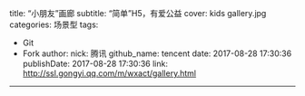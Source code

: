 title: “小朋友”画廊
subtitle: “简单”H5，有爱公益
cover: kids gallery.jpg
categories: 场景型
tags:
  - Git
  - Fork
author:
  nick: 腾讯
  github_name: tencent
date: 2017-08-28 17:30:36
publishDate: 2017-08-28 17:30:36
link: http://ssl.gongyi.qq.com/m/wxact/gallery.html
---
